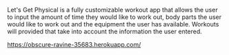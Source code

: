 
Let's Get Physical is a fully customizable workout app that allows the user to input the amount of time they would like to work out, body parts the user would like to work out and the equipment the user has available. Workouts will provided that take into account the information the user entered.

https://obscure-ravine-35683.herokuapp.com/
